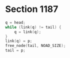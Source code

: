 # Section 1187

```c << Replace the tail of the list by |p| >>=
q = head;
while (link(q) != tail) {
    q = link(q);
}
link(q) = p;
free_node(tail, NOAD_SIZE);
tail = p;
```

